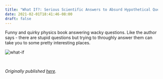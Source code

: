 ```yaml
---
title: "What If?: Serious Scientific Answers to Absurd Hypothetical Questions by Randall Munroe - Review by Abhishek Desikan"
date: 2021-02-01T18:41:46-08:00
draft: false
---
```


Funny and quirky physics book answering wacky questions. Like the author says - there are stupid questions but trying to throughly answer them can take you to some pretty interesting places.

![what-if](/what-if.jpg)

&nbsp;&nbsp;

*Originally published [here](https://www.goodreads.com/review/show/3740703890).*